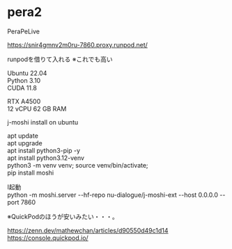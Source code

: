 # pera2
PeraPeLive 

https://snir4gmnv2m0ru-7860.proxy.runpod.net/

runpodを借りて入れる ※これでも高い 

Ubuntu 22.04  
Python 3.10  
CUDA 11.8  

RTX A4500  
12 vCPU 62 GB RAM

j-moshi install on ubuntu

apt update  
apt upgrade  
apt install python3-pip -y  
apt install python3.12-venv  
python3 -m venv venv; source venv/bin/activate;  
pip install moshi

I起動  
python -m moshi.server --hf-repo nu-dialogue/j-moshi-ext --host 0.0.0.0 --port 7860



※QuickPodのほうが安いみたい・・・。

https://zenn.dev/mathewchan/articles/d90550d49c1d14
https://console.quickpod.io/

